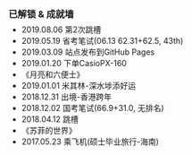 <!-- Todo
[x] google搜索
[x] 归档
[x] 分类归档
[x] 标签归档
[x] 正文
[x] 首页
[x] 目录(div.post-toc)跟随页面滚动平移
[x] 正文页上给“分类”和“标签”加上超链接
[ ] "about"页
-->
<h3>已解锁 & 成就墙</h3>
<ul id="accomplishment-list" style="margin-top: -10px;">
    <li>2019.08.06 第2次跳槽</li>
    <li>2019.05.19 省考笔试(06.13 62.31+62.5, 43th)</li>
    <li>2019.03.09 站点发布到GitHub Pages</li>
    <li>2019.01.20 下单CasioPX-160</li>
    <li>《月亮和六便士》</li>
    <li>2019.01.01 米其林-深水埗添好运</li>
    <li>2018.12.31 出境-香港跨年</li>
    <li>2018.12.02 国考笔试(66.9+31.0, 无排名)</li>
    <li>2018.04.12 跳槽</li>
    <li>《苏菲的世界》</li>
    <li>2017.05.23 乘飞机(硕士毕业旅行-海南)</li>
</ul>

<style>
</style>
